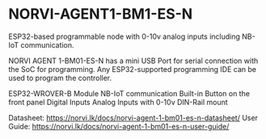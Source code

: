 # NORVI-AGENT1-BM1-ES-N
ESP32-based programmable node with 0-10v analog inputs including NB-IoT communication.

NORVI AGENT 1-BM01-ES-N has a mini USB Port for serial connection with the SoC for programming. 
Any ESP32-supported programming IDE can be used to program the controller.

ESP32-WROVER-B Module
NB-IoT communication
Built-in Button on the front panel
Digital Inputs
Analog Inputs with 0-10v
DIN-Rail mount

Datasheet:   https://norvi.lk/docs/norvi-agent-1-bm01-es-n-datasheet/
User Guide:  https://norvi.lk/docs/norvi-agent-1-bm01-es-n-user-guide/

